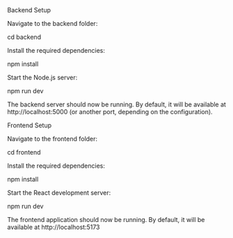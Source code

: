 Backend Setup

Navigate to the backend folder:

cd backend

Install the required dependencies:

npm install

Start the Node.js server:

npm run dev

The backend server should now be running. By default, it will be available at http://localhost:5000 (or another port, depending on the configuration).

Frontend Setup

Navigate to the frontend folder:

cd frontend

Install the required dependencies:

npm install

Start the React development server:

npm run dev

The frontend application should now be running. By default, it will be available at http://localhost:5173 
